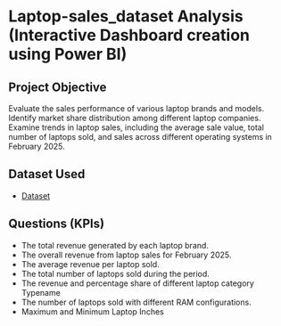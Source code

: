 # Laptop-sales_dataset Analysis (Interactive Dashboard creation using Power BI)
## Project Objective
Evaluate the sales performance of various laptop brands and models. Identify market share distribution among different laptop companies. Examine trends in laptop sales, including the average sale value, total number of laptops sold, and sales across different operating systems in February 2025.

## Dataset Used
- <a href ="https://github.com/EboseAbhu1/Laptop-sales_dataset/blob/main/Laptop_Data.xlsx">Dataset</a>

## Questions (KPIs)
- The total revenue generated by each laptop brand.
- The overall revenue from laptop sales for February 2025.
- The average revenue per laptop sold.
- The total number of laptops sold during the period.
- The revenue and percentage share of different laptop category Typename
- The number of laptops sold with different RAM configurations.
- Maximum and Minimum Laptop Inches
